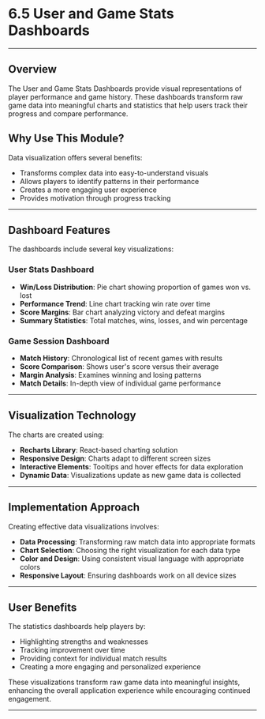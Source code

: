 # 6.5 User and Game Stats Dashboards

---

## Overview
The User and Game Stats Dashboards provide visual representations of player performance and game history. These dashboards transform raw game data into meaningful charts and statistics that help users track their progress and compare performance.

## Why Use This Module?
Data visualization offers several benefits:

- Transforms complex data into easy-to-understand visuals
- Allows players to identify patterns in their performance
- Creates a more engaging user experience
- Provides motivation through progress tracking

---

## Dashboard Features
The dashboards include several key visualizations:

### User Stats Dashboard
- **Win/Loss Distribution**: Pie chart showing proportion of games won vs. lost
- **Performance Trend**: Line chart tracking win rate over time
- **Score Margins**: Bar chart analyzing victory and defeat margins
- **Summary Statistics**: Total matches, wins, losses, and win percentage

### Game Session Dashboard
- **Match History**: Chronological list of recent games with results
- **Score Comparison**: Shows user's score versus their average
- **Margin Analysis**: Examines winning and losing patterns
- **Match Details**: In-depth view of individual game performance

---

## Visualization Technology
The charts are created using:

- **Recharts Library**: React-based charting solution
- **Responsive Design**: Charts adapt to different screen sizes
- **Interactive Elements**: Tooltips and hover effects for data exploration
- **Dynamic Data**: Visualizations update as new game data is collected

---

## Implementation Approach
Creating effective data visualizations involves:

- **Data Processing**: Transforming raw match data into appropriate formats
- **Chart Selection**: Choosing the right visualization for each data type
- **Color and Design**: Using consistent visual language with appropriate colors
- **Responsive Layout**: Ensuring dashboards work on all device sizes

---

## User Benefits
The statistics dashboards help players by:

- Highlighting strengths and weaknesses
- Tracking improvement over time
- Providing context for individual match results
- Creating a more engaging and personalized experience

These visualizations transform raw game data into meaningful insights, enhancing the overall application experience while encouraging continued engagement.

---
